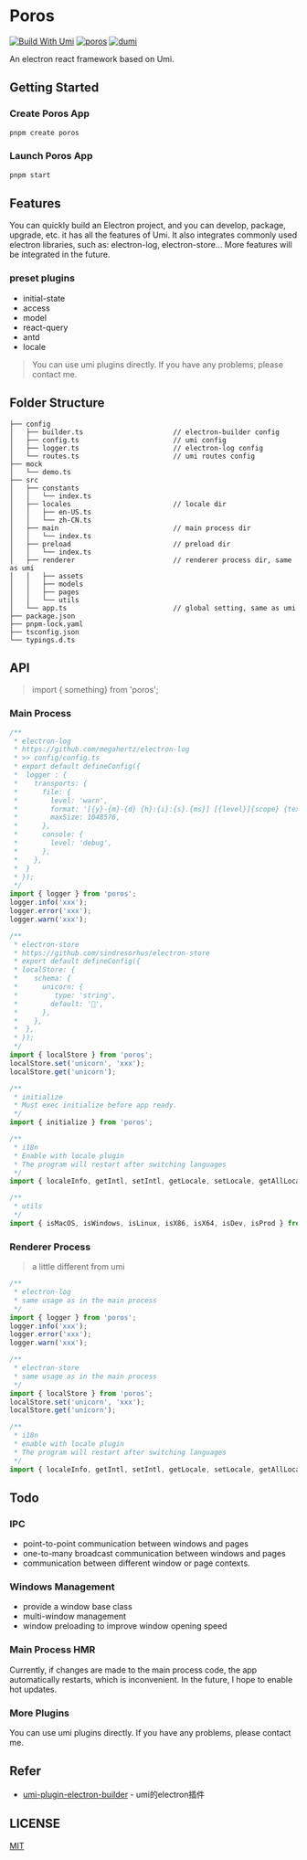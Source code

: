 # Poros
[![Build With Umi](https://img.shields.io/badge/build%20with-umi-028fe4.svg?style=flat-square)](http://umijs.org/) <a href="https://porosjs.com"><img src="https://img.shields.io/badge/porosjs-poros-blue.svg" alt="poros" /></a>
[![dumi](https://img.shields.io/badge/docs%20by-dumi-blue)](https://github.com/umijs/dumi)

An electron react framework based on Umi.

## Getting Started

### Create Poros App

```bash
pnpm create poros
```

### Launch Poros App

```bash
pnpm start
```

## Features

You can quickly build an Electron project, and you can develop, package, upgrade, etc. it has all the features of Umi. It also integrates commonly used electron libraries, such as: electron-log, electron-store...
More features will be integrated in the future.

### preset plugins
- initial-state
- access
- model
- react-query
- antd
- locale

> You can use umi plugins directly. If you have any problems, please contact me.

## Folder Structure

```
├── config
│   ├── builder.ts                      // electron-builder config
│   ├── config.ts                       // umi config
│   ├── logger.ts                       // electron-log config
│   └── routes.ts                       // umi routes config
├── mock                                
│   └── demo.ts
├── src
│   ├── constants
│   │   └── index.ts
│   ├── locales                         // locale dir
│   │   ├── en-US.ts
│   │   └── zh-CN.ts
│   ├── main                            // main process dir
│   │   └── index.ts
│   ├── preload                         // preload dir
│   │   └── index.ts
│   ├── renderer                        // renderer process dir, same as umi
│   │   ├── assets
│   │   ├── models
│   │   ├── pages
│   │   └── utils
│   └── app.ts                          // global setting, same as umi
├── package.json
├── pnpm-lock.yaml
├── tsconfig.json
└── typings.d.ts
```

## API

> import { something} from 'poros';

### Main Process

```typescript
/**
 * electron-log
 * https://github.com/megahertz/electron-log
 * >> config/config.ts
 * export default defineConfig({
 *  logger : {
 *    transports: {
 *      file: {
 *        level: 'warn',
 *        format: '[{y}-{m}-{d} {h}:{i}:{s}.{ms}] [{level}]{scope} {text}',
 *        maxSize: 1048576,
 *      },
 *      console: {
 *        level: 'debug',
 *      },
 *    },
 *  }
 * });
 */
import { logger } from 'poros';
logger.info('xxx');
logger.error('xxx');
logger.warn('xxx');

/**
 * electron-store
 * https://github.com/sindresorhus/electron-store
 * export default defineConfig({
 * localStore: {
 *    schema: {
 *      unicorn: {
 *         type: 'string',
 *        default: '🦄',
 *      },
 *    },
 *  },
 * });
 */
import { localStore } from 'poros'; 
localStore.set('unicorn', 'xxx');
localStore.get('unicorn');

/**
 * initialize 
 * Must exec initialize before app ready.
 */
import { initialize } from 'poros';

/**
 * i18n
 * Enable with locale plugin
 * The program will restart after switching languages
 */
import { localeInfo, getIntl, setIntl, getLocale, setLocale, getAllLocales, i18n } from 'poros';

/**
 * utils 
 */
import { isMacOS, isWindows, isLinux, isX86, isX64, isDev, isProd } from 'poros';
```

### Renderer Process

> a little different from umi

```typescript
/**
 * electron-log
 * same usage as in the main process
 */
import { logger } from 'poros';
logger.info('xxx');
logger.error('xxx');
logger.warn('xxx');

/**
 * electron-store
 * same usage as in the main process
 */
import { localStore } from 'poros'; 
localStore.set('unicorn', 'xxx');
localStore.get('unicorn');

/**
 * i18n
 * enable with locale plugin
 * The program will restart after switching languages
 */
import { localeInfo, getIntl, setIntl, getLocale, setLocale, getAllLocales, i18n } from 'poros';
```


## Todo
### IPC
- point-to-point communication between windows and pages
- one-to-many broadcast communication between windows and pages
- communication between different window or page contexts.

### Windows Management
- provide a window base class
- multi-window management
- window preloading to improve window opening speed

### Main Process HMR
Currently, if changes are made to the main process code, the app automatically restarts, which is inconvenient. In the future, I hope to enable hot updates.
### More Plugins
You can use umi plugins directly. If you have any problems, please contact me.

## Refer
- [umi-plugin-electron-builder](https://github.com/BySlin/umi-plugin-electron-builder) - umi的electron插件


## LICENSE

[MIT](https://github.com/porosjs/poros/blob/main/LICENSE)
